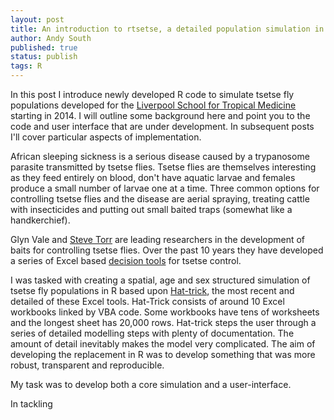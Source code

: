 ```yaml
---
layout: post
title: An introduction to rtsetse, a detailed population simulation in R
author: Andy South
published: true
status: publish
tags: R 
---
```

 
In this post I introduce newly developed R code to simulate tsetse fly populations developed for the [Liverpool School for Tropical Medicine](http://www.lstmed.ac.uk/) starting in 2014. I will outline some background here and point you to the code and user interface that are under development. In subsequent posts I'll cover particular aspects of implementation.
 
 
African sleeping sickness is a serious disease caused by a trypanosome parasite transmitted by tsetse flies. Tsetse flies are themselves interesting as they feed entirely on blood, don't have aquatic larvae and females produce a small number of larvae one at a time. Three common options for controlling tsetse flies and the disease are aerial spraying, treating cattle with insecticides and putting out small baited traps (somewhat like a handkerchief).  
 
 
Glyn Vale and [Steve Torr](http://www.lstmed.ac.uk/research/departments/staff-profiles/steve-torr/) are leading researchers in the development of baits for controlling tsetse flies. Over the past 10 years they have developed a series of Excel based [decision tools](http://www.tsetse.org/tools/index.html) for tsetse control.
 
 
I was tasked with creating a spatial, age and sex structured simulation of tsetse fly populations in R based upon [Hat-trick](http://www.tsetse.org/trick/index.html), the most recent and detailed of these Excel tools. Hat-Trick consists of around 10 Excel workbooks linked by VBA code. Some workbooks have tens of worksheets and the longest sheet has 20,000 rows. Hat-trick steps the user through a series of detailed modelling steps with plenty of documentation. The amount of detail inevitably makes the model very complicated. The aim of developing the replacement in R was to develop something that was more robust, transparent and reproducible.
 
 
My task was to develop both a core simulation and a user-interface.
 
In tackling
 
 
 
 
 
 
